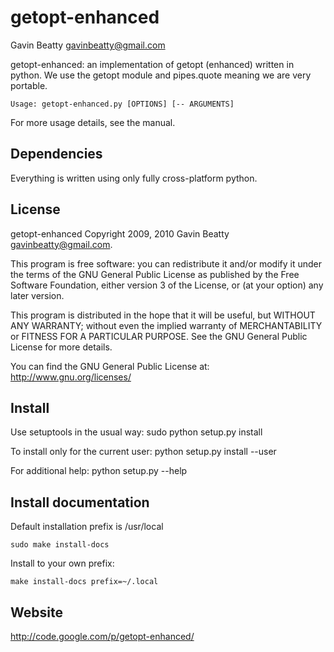 getopt-enhanced
===============
Gavin Beatty <gavinbeatty@gmail.com>

getopt-enhanced: an implementation of getopt (enhanced) written in python. We
use the getopt module and pipes.quote meaning we are very portable.

    Usage: getopt-enhanced.py [OPTIONS] [-- ARGUMENTS]

For more usage details, see the manual.


Dependencies
------------

Everything is written using only fully cross-platform python.


License
-------

getopt-enhanced Copyright 2009, 2010 Gavin Beatty <gavinbeatty@gmail.com>.

This program is free software: you can redistribute it and/or modify
it under the terms of the GNU General Public License as published by
the Free Software Foundation, either version 3 of the License, or (at
your option) any later version.

This program is distributed in the hope that it will be useful,
but WITHOUT ANY WARRANTY; without even the implied warranty of
MERCHANTABILITY or FITNESS FOR A PARTICULAR PURPOSE.  See the
GNU General Public License for more details.

You can find the GNU General Public License at:
http://www.gnu.org/licenses/


Install
-------

Use setuptools in the usual way:
    sudo python setup.py install

To install only for the current user:
    python setup.py install --user

For additional help:
    python setup.py --help


Install documentation
---------------------

Default installation prefix is /usr/local

    sudo make install-docs

Install to your own prefix:

    make install-docs prefix=~/.local


Website
-------
http://code.google.com/p/getopt-enhanced/


